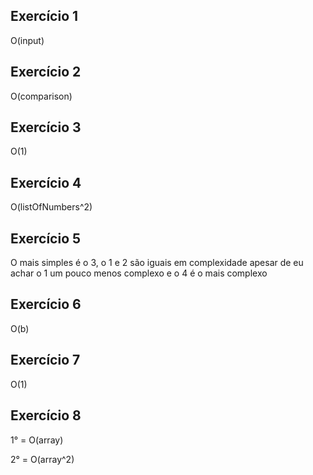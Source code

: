 ## Exercício 1

O(input)

## Exercício 2

O(comparison)

## Exercício 3

O(1)

## Exercício 4

O(listOfNumbers^2)

## Exercício 5

O mais simples é o 3, o 1 e 2 são iguais em complexidade apesar de eu achar o 1 um pouco menos complexo e o 4 é o mais complexo

## Exercício 6

O(b)

## Exercício 7

O(1)

## Exercício 8

1° = O(array)

2° = O(array^2)
